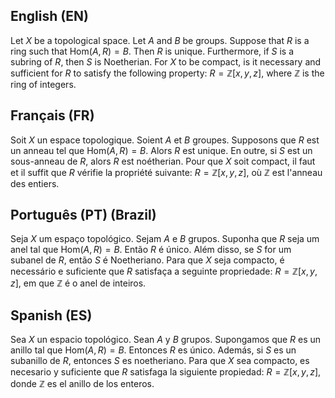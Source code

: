 ## English (EN)

Let $X$ be a topological space.
Let $A$ and $B$ be groups.
Suppose that $R$ is a ring such that $\mathrm{Hom}(A,R)=B$.
Then $R$ is unique.
Furthermore, if $S$ is a subring of $R$, then $S$ is Noetherian.
For $X$ to be compact, is it necessary and sufficient for $R$ to satisfy the following property: $R=\mathbb{Z}[x,y,z]$, where $\mathbb{Z}$ is the ring of integers.

## Français (FR)

Soit $X$ un espace topologique.
Soient $A$ et $B$ groupes.
Supposons que $R$ est un anneau tel que $\mathrm{Hom}(A,R)=B$.
Alors $R$ est unique.
En outre, si $S$ est un sous-anneau de $R$, alors $R$ est noétherian.
Pour que $X$ soit compact, il faut et il suffit que $R$ vérifie la propriété suivante: $R=\mathbb{Z}[x,y,z]$, où $\mathbb{Z}$ est l'anneau des entiers.

## Português (PT) (Brazil)

Seja $X$ um espaço topológico.
Sejam $A$ e $B$ grupos.
Suponha que $R$ seja um anel tal que $\mathrm{Hom}(A,R)=B$.
Então $R$ é único.
Além disso, se $S$ for um subanel de $R$, então $S$ é Noetheriano.
Para que $X$ seja compacto, é necessário e suficiente que $R$ satisfaça a seguinte propriedade: $R=\mathbb{Z}[x,y,z]$, em que $\mathbb{Z}$ é o anel de inteiros.

## Spanish (ES)

Sea $X$ un espacio topológico.
Sean $A$ y $B$ grupos.
Supongamos que $R$ es un anillo tal que $\mathrm{Hom}(A,R)=B$.
Entonces $R$ es único.
Además, si $S$ es un subanillo de $R$, entonces $S$ es noetheriano.
Para que $X$ sea compacto, es necesario y suficiente que $R$ satisfaga la siguiente propiedad: $R=\mathbb{Z}[x,y,z]$, donde $\mathbb{Z}$ es el anillo de los enteros.
